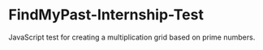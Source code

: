 # FindMyPast-Internship-Test
JavaScript test for creating a multiplication grid based on prime numbers.
